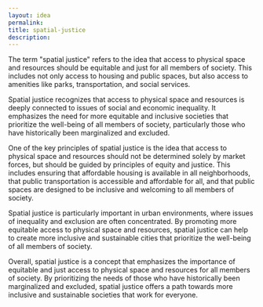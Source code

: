 ```yaml
---
layout: idea
permalink:
title: spatial-justice
description:
---
```


The term "spatial justice" refers to the idea that access to physical space and resources should be equitable and just for all members of society. This includes not only access to housing and public spaces, but also access to amenities like parks, transportation, and social services.

Spatial justice recognizes that access to physical space and resources is deeply connected to issues of social and economic inequality. It emphasizes the need for more equitable and inclusive societies that prioritize the well-being of all members of society, particularly those who have historically been marginalized and excluded.

One of the key principles of spatial justice is the idea that access to physical space and resources should not be determined solely by market forces, but should be guided by principles of equity and justice. This includes ensuring that affordable housing is available in all neighborhoods, that public transportation is accessible and affordable for all, and that public spaces are designed to be inclusive and welcoming to all members of society.

Spatial justice is particularly important in urban environments, where issues of inequality and exclusion are often concentrated. By promoting more equitable access to physical space and resources, spatial justice can help to create more inclusive and sustainable cities that prioritize the well-being of all members of society.

Overall, spatial justice is a concept that emphasizes the importance of equitable and just access to physical space and resources for all members of society. By prioritizing the needs of those who have historically been marginalized and excluded, spatial justice offers a path towards more inclusive and sustainable societies that work for everyone.
